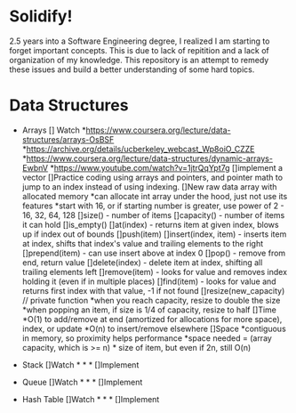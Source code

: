 # Solidify! 

2.5 years into a Software Engineering degree, I realized I am starting to forget
important concepts. This is due to lack of repitition and a lack of organization
of my knowledge. This repository is an attempt to remedy these issues and build
a better understanding of some hard topics.

# Data Structures
* Arrays
[] Watch
  *https://www.coursera.org/lecture/data-structures/arrays-OsBSF
  *https://archive.org/details/ucberkeley_webcast_Wp8oiO_CZZE
  *https://www.coursera.org/lecture/data-structures/dynamic-arrays-EwbnV
  *https://www.youtube.com/watch?v=1jtrQqYpt7g
 []implement a vector
   []Practice coding using arrays and pointers, and pointer math to jump to an index instead of using indexing.
   []New raw data array with allocated memory
        *can allocate int array under the hood, just not use its features
        *start with 16, or if starting number is greater, use power of 2 - 16, 32, 64, 128
   []size() - number of items
   []capacity() - number of items it can hold
   []is_empty()
   []at(index) - returns item at given index, blows up if index out of bounds
   []push(item)
   []insert(index, item) - inserts item at index, shifts that index's value and trailing elements to the right
   []prepend(item) - can use insert above at index 0
   []pop() - remove from end, return value
   []delete(index) - delete item at index, shifting all trailing elements left
   []remove(item) - looks for value and removes index holding it (even if in multiple places)
   []find(item) - looks for value and returns first index with that value, -1 if not found
   []resize(new_capacity) // private function
        *when you reach capacity, resize to double the size
        *when popping an item, if size is 1/4 of capacity, resize to half
    []Time
        *O(1) to add/remove at end (amortized for allocations for more space), index, or update
        *O(n) to insert/remove elsewhere
    []Space
        *contiguous in memory, so proximity helps performance
        *space needed = (array capacity, which is >= n) * size of item, but even if 2n, still O(n)
        
* Stack
    []Watch
      *
      *
      *
    []Implement
        
* Queue
    []Watch
      *
      *
      *
    []Implement
        
* Hash Table
    []Watch
      *
      *
      *
    []Implement
      
      
